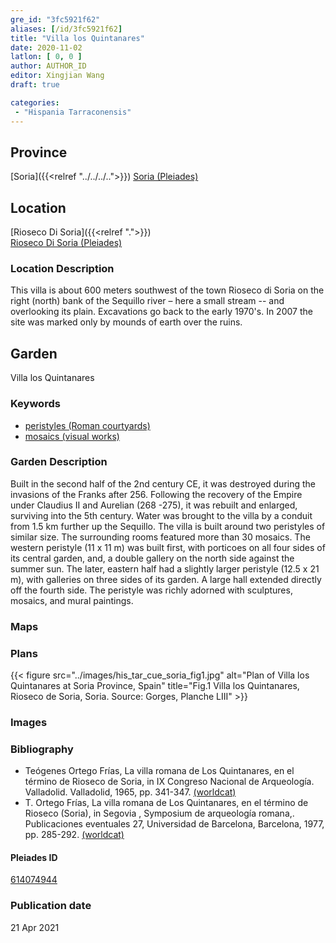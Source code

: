 ```yaml
---
gre_id: "3fc5921f62"
aliases: [/id/3fc5921f62]
title: "Villa los Quintanares"
date: 2020-11-02
latlon: [ 0, 0 ]
author: AUTHOR_ID
editor: Xingjian Wang
draft: true

categories:
 - "Hispania Tarraconensis"
---
```


## Province

[Soria]({{<relref "../../../..">}})
[Soria (Pleiades)](https://pleiades.stoa.org/places/694916885)

<!--### Province Description-->


## Location

[Rioseco Di Soria]({{<relref ".">}}) \
[Rioseco Di Soria (Pleiades)](https://pleiades.stoa.org/places/614074944)

### Location Description
This villa is about 600 meters southwest of the town Rioseco di Soria on the right (north) bank of the Sequillo river – here a small stream -- and overlooking its plain. Excavations go back to the early 1970's.  In 2007 the site was marked only by mounds of earth over the ruins.

<!-- LEAVE THIS BLANK FOR NOW -->

<!--## Sublocation-->

<!--
[AREA WITHIN LOCATION, LIKE “PALATINE HILL”](GEOREFERENCE LINK)
A sublocation is any area larger than an individual garden, but located within a location. I would always try to include a link to a controlled vocabulary here if possible. This ID may well be different from the Garden ID, e.g., Pompeii versus a Garden in one of the houses which has its own Pleiades ID.
-->

<!--### Sublocation Description-->

<!-- DESCRIPTION -->

## Garden
Villa los Quintanares

### Keywords
- [peristyles (Roman courtyards)](http://vocab.getty.edu/page/aat/300080971)
- [mosaics (visual works)](http://vocab.getty.edu/page/aat/300015342)

### Garden Description
Built in the second half of the 2nd century CE, it was destroyed during the invasions of the Franks after 256.  Following the recovery of the Empire under Claudius II and Aurelian (268 -275), it was rebuilt and enlarged, surviving into the 5th century. Water was brought to the villa  by a conduit from 1.5 km further up the Sequillo.
The villa is built around two peristyles of similar size. The surrounding rooms featured more than 30 mosaics.  The western peristyle (11 x 11 m) was built first, with porticoes on all four sides of its central garden, and, a double gallery on the north side against the summer sun.  The later, eastern half had a slightly larger peristyle (12.5 x 21 m),  with galleries on three sides of its garden. A large hall extended directly off the fourth side.  The peristyle was richly adorned with sculptures, mosaics, and mural paintings.

### Maps

<!--
{{< figure src="IMG_URL" alt="ALT_TEXT" title="CAPTION" >}}
-->

### Plans

{{< figure src="../images/his_tar_cue_soria_fig1.jpg" alt="Plan of Villa los Quintanares at Soria Province, Spain" title="Fig.1 Villa los Quintanares, Rioseco de Soria, Soria.  Source: Gorges, Planche LIII" >}}

### Images

<!--
{{< figure src="IMG_URL" alt="ALT_TEXT" title="CAPTION" >}}
-->

<!--### Dates-->


### Bibliography
- Teógenes Ortego Frías, La villa romana de Los Quintanares, en el término de Rioseco de Soria, in IX Congreso Nacional de Arqueología. Valladolid. Valladolid, 1965, pp. 341-347. [(worldcat)](http://www.worldcat.org/oclc/892240885)
- T. Ortego Frías, La villa romana de Los Quintanares, en el término de Rioseco (Soria), in  Segovia , Symposium de arqueología romana,. Publicaciones eventuales 27, Universidad de Barcelona, Barcelona, 1977, pp. 285-292. [(worldcat)](http://www.worldcat.org/oclc/802753312)

<!--#### Periodo ID-->

<!-- [PERIODO_ID](https://pleiades.stoa.org/places/PLEIADES_ID) -->

#### Pleiades ID

[614074944](https://pleiades.stoa.org/places/614074944)

<!--#### TGN ID
[7031751](http://vocab.getty.edu/page/tgn/7031751) -->

<!--### Contributor-->


### Publication date

21 Apr 2021

<!--### Related articles-->

<!-- Links to other related articles. Leave blank for now -->
